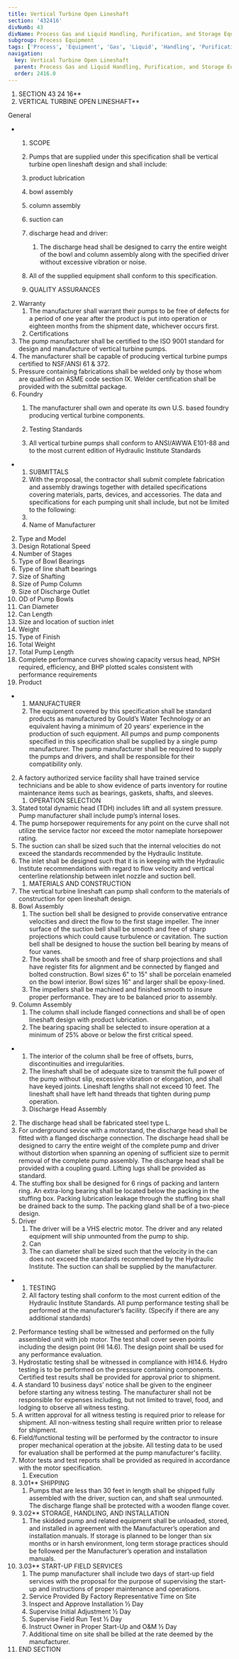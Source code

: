 ```yaml
---
title: Vertical Turbine Open Lineshaft
section: '432416'
divNumb: 43
divName: Process Gas and Liquid Handling, Purification, and Storage Equipment
subgroup: Process Equipment
tags: ['Process', 'Equipment', 'Gas', 'Liquid', 'Handling', 'Purification', 'Storage', 'Vertical', 'Turbine', 'Open', 'Lineshaft']
navigation:
  key: Vertical Turbine Open Lineshaft
  parent: Process Gas and Liquid Handling, Purification, and Storage Equipment
  order: 2416.0
---
```


1. SECTION 43 24 16** 
1. VERTICAL TURBINE OPEN LINESHAFT** 

General

* 
	1. SCOPE
   1. Pumps that are supplied under this specification shall be vertical turbine open lineshaft design and shall include:
	1. product lubrication
	2. bowl assembly
	3. column assembly
	4. suction can
	5. discharge head and driver:
		1. The discharge head shall be designed to carry the entire weight of the bowl and column assembly along with the specified driver without excessive vibration or noise.

   1.  All of the supplied equipment shall conform to this specification.
	1. QUALITY ASSURANCES
2. Warranty
    1. The manufacturer shall warrant their pumps to be free of defects for a period of one year after the product is put into operation or eighteen months from the shipment date, whichever occurs first.
   1.  Certifications
2. The pump manufacturer shall be certified to the ISO 9001 standard for design and manufacture of vertical turbine pumps.
3. The manufacturer shall be capable of producing vertical turbine pumps certified to NSF/ANSI 61 & 372.
4. Pressure containing fabrications shall be welded only by those whom are qualified on ASME code section IX. Welder certification shall be provided with the submittal package.
5. Foundry
	1. The manufacturer shall own and operate its own U.S. based foundry producing vertical turbine components.

   1. Testing Standards
    1. All vertical turbine pumps shall conform to ANSI/AWWA E101-88 and to the most current edition of Hydraulic Institute Standards

* 
	1. SUBMITTALS
   1.  With the proposal, the contractor shall submit complete fabrication and assembly drawings together with detailed specifications covering materials, parts, devices, and accessories. The data and specifications for each pumping unit shall include, but not be limited to the following:
    1. 
   1. Name of Manufacturer
2. Type and Model
3. Design Rotational Speed
4. Number of Stages
5. Type of Bowl Bearings
6. Type of line shaft bearings
7. Size of Shafting
8. Size of Pump Column
9. Size of Discharge Outlet
10. OD of Pump Bowls
11. Can Diameter
12. Can Length
13. Size and location of suction inlet 
14. Weight
15. Type of Finish
16. Total Weight
17. Total Pump Length
18. Complete performance curves showing capacity versus head, NPSH required, efficiency, and BHP plotted scales consistent with performance requirements
   1. Product

* 
	1. MANUFACTURER
   1. The equipment covered by this specification shall be standard products as manufactured by Gould’s Water Technology or an equivalent having a minimum of 20 years’ experience in the production of such equipment. All pumps and pump components specified in this specification shall be supplied by a single pump manufacturer. The pump manufacturer shall be required to supply the pumps and drivers, and shall be responsible for their compatibility only.
2. A factory authorized service facility shall have trained service technicians and be able to show evidence of parts inventory for routine maintenance items such as bearings, gaskets, shafts, and sleeves. 
	1. OPERATION SELECTION
3. Stated total dynamic head (TDH) includes lift and all system pressure. Pump manufacturer shall include pump’s internal loses. 
4. The pump horsepower requirements for any point on the curve shall not utilize the service factor nor exceed the motor nameplate horsepower rating. 
5. The suction can shall be sized such that the internal velocities do not exceed the standards recommended by the Hydraulic Institute. 
6. The inlet shall be designed such that it is in keeping with the Hydraulic Institute recommendations with regard to flow velocity and vertical centerline relationship between inlet nozzle and suction bell.
	1. MATERIALS AND CONSTRUCTION
7. The vertical turbine lineshaft can pump shall conform to the materials of construction for open lineshaft design. 
8. Bowl Assembly 
	1. The suction bell shall be designed to provide conservative entrance velocities and direct the flow to the first stage impeller. The inner surface of the suction bell shall be smooth and free of sharp projections which could cause turbulence or cavitation. The suction bell shall be designed to house the suction bell bearing by means of four vanes. 
	2. The bowls shall be smooth and free of sharp projections and shall have register fits for alignment and be connected by flanged and bolted construction. Bowl sizes 6" to 15" shall be porcelain enameled on the bowl interior. Bowl sizes 16" and larger shall be epoxy-lined. 
	3. The impellers shall be machined and finished smooth to insure proper performance. They are to be balanced prior to assembly.
9. Column Assembly
	1. The column shall include flanged connections and shall be of open lineshaft design with product lubrication.
	2. The bearing spacing shall be selected to insure operation at a minimum of 25% above or below the first critical speed.


* 
	1. The interior of the column shall be free of offsets, burrs, discontinuities and irregularities. 
	2. The lineshaft shall be of adequate size to transmit the full power of the pump without slip, excessive vibration or elongation, and shall have keyed joints. Lineshaft lengths shall not exceed 10 feet. The lineshaft shall have left hand threads that tighten during pump operation.
   1. Discharge Head Assembly
2. The discharge head shall be fabricated steel type L.
3. For underground sevice with a motorstand, the discharge head shall be fitted with a flanged discharge connection. The discharge head shall be designed to carry the entire weight of the complete pump and driver without distortion when spanning an opening of sufficient size to permit removal of the complete pump assembly. The discharge head shall be provided with a coupling guard. Lifting lugs shall be provided as standard.
4. The stuffing box shall be designed for 6 rings of packing and lantern ring. An extra-long bearing shall be located below the packing in the stuffing box. Packing lubrication leakage through the stuffing box shall be drained back to the sump. The packing gland shall be of a two-piece design.
5. Driver
    1. The driver will be a VHS electric motor. The driver and any related equipment will ship unmounted from the pump to ship. 
   1. Can
   1. The can diameter shall be sized such that the velocity in the can does not exceed the standards recommended by the Hydraulic Institute. The suction can shall be supplied by the manufacturer. 

* 
	1. TESTING
   1. All factory testing shall conform to the most current edition of the Hydraulic Institute Standards. All pump performance testing shall be performed at the manufacturer’s facility. (Specify if there are any additional standards)
2. Performance testing shall be witnessed and performed on the fully assembled unit with job motor. The test shall cover seven points including the design point (HI 14.6). The design point shall be used for any performance evaluation.
3. Hydrostatic testing shall be witnessed in compliance with HI14.6. Hydro testing is to be performed on the pressure containing components. Certified test results shall be provided for approval prior to shipment. 
4. A standard 10 business days’ notice shall be given to the engineer before starting any witness testing. The manufacturer shall not be responsible for expenses including, but not limited to travel, food, and lodging to observe all witness testing.
5. A written approval for all witness testing is required prior to release for shipment. All non-witness testing shall require written prior to release for shipment. 
6. Field/functional testing will be performed by the contractor to insure proper mechanical operation at the jobsite. All testing data to be used for evaluation shall be performed at the pump manufacturer's facility.
7. Motor tests and test reports shall be provided as required in accordance with the motor specification.
   1. Execution
1. 3.01** SHIPPING
    1. Pumps that are less than 30 feet in length shall be shipped fully assembled with the driver, suction can, and shaft seal unmounted. The discharge flange shall be protected with a wooden flange cover.
1. 3.02** STORAGE, HANDLING, AND INSTALLATION
   1. The skidded pump and related equipment shall be unloaded, stored, and installed in agreement with the Manufacturer’s operation and installation manuals. If storage is planned to be longer than six months or in harsh environment, long term storage practices should be followed per the Manufacturer’s operation and installation manuals. 
1. 3.03** START-UP FIELD SERVICES 
    1. The pump manufacturer shall include two days of start-up field services with the proposal for the purpose of supervising the start-up and instructions of proper maintenance and operations. 
    1. Service Provided By Factory Representative Time on Site
    1. Inspect and Approve Installation ½ Day
    1. Supervise Initial Adjustment ½ Day
    1. Supervise Field Run Test ½ Day
    1. Instruct Owner in Proper Start-Up and O&M ½ Day
    1. Additional time on site shall be billed at the rate deemed by the manufacturer.
1. END SECTION

